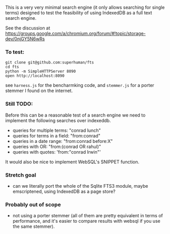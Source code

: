 This is a very very minimal search engine (it only allows searching for single
terms) designed to test the feasibility of using IndexedDB as a full text
search engine.

See the discussion at https://groups.google.com/a/chromium.org/forum/#!topic/storage-dev/0njGY5N6wRs

### To test:

```
git clone git@github.com:superhuman/fts
cd fts
python -m SimpleHTTPServer 8090
open http://localhost:8090
```

see `harness.js` for the bencharmking code, and `stemmer.js` for a porter
stemmer I found on the internet.

### Still TODO:

Before this can be a reasonable test of a search engine we need to implement
the following searches over indexeddb.

* queries for multiple terms: "conrad lunch"
* queries for terms in a field: "from:conrad"
* queries in a date range: "from:conrad before:X"
* queries with OR: "from:(conrad OR rahul)"
* queries with quotes: 'from:"conrad Irwin"'

It would also be nice to implement WebSQL's SNIPPET function.

### Stretch goal

* can we literally port the whole of the Sqlite FTS3 module, maybe
  emscriptened, using IndexedDB as a page store?


### Probably out of scope
* not using a porter stemmer (all of them are pretty equivalent in terms of
  performance, and it's easier to compare results with websql if you use the
  same stemmer).
